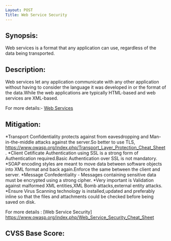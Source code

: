 ```yaml
---
Layout: POST
Title: Web Service Security
---
```


Synopsis:
---------------
Web services is a format that any application can use, regardless of the data being transported. 

Description:
-------------------
Web services let any application communicate with any other application without having to consider the language it was developed in or the format of the data.While the web applications are typically HTML-based and web services are XML-based.

For more details:- [Web Services](https://www.owasp.org/index.php/Web_Services)

Mitigation:
-------------
*Transport Confidentiality protects against from eavesdropping and Man-in-the-middle attacks against the server.So better to use TLS,
https://www.owasp.org/index.php/Transport_Layer_Protection_Cheat_Sheet.
*Client Cetificate Authentication using SSL is a strong form of Authentication required.Basic Authentication over SSL is not mandatory.
*SOAP encoding styles are meant to move data between software objects into XML format and back again.Enforce the same between the client and server.
*Message Confedentiality - Messages containing sensitive data must be encrypted using a strong cipher.
*Very important is Validation against malformed XML entities,XML Bomb attacks,external entity attacks.
*Ensure Virus Scanning technology is installed,updated and preferably  inline so that the files and attachments could be checked before being saved on disk.

For more details : [Web Service Security] https://www.owasp.org/index.php/Web_Service_Security_Cheat_Sheet

CVSS Base Score:
-------------------------- 

